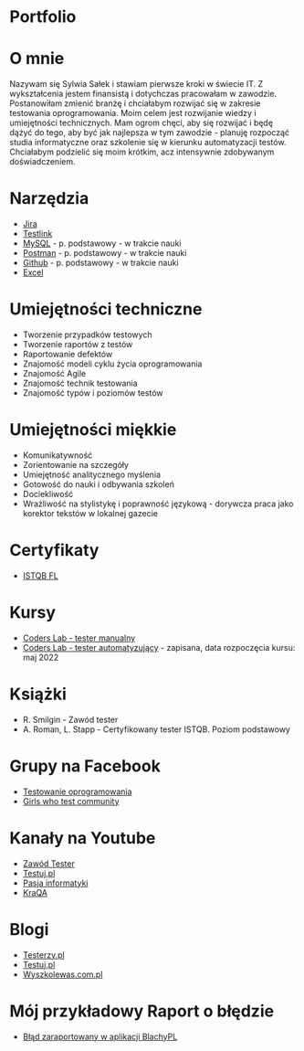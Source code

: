 # Portfolio
# O mnie
Nazywam się Sylwia Sałek i stawiam pierwsze kroki w świecie IT. Z wykształcenia jestem finansistą i dotychczas pracowałam w zawodzie. Postanowiłam zmienić branżę i chciałabym rozwijać się w zakresie testowania oprogramowania. Moim celem jest rozwijanie wiedzy i umiejętności technicznych. Mam ogrom chęci, aby się rozwijać i będę dążyć do tego, aby być jak najlepsza w tym zawodzie - planuję rozpocząć studia informatyczne oraz szkolenie się w kierunku automatyzacji testów. Chciałabym podzielić się moim krótkim, acz intensywnie zdobywanym doświadczeniem.

# Narzędzia
- [Jira](https://www.atlassian.com/pl/software/jira)
- [Testlink](https://www.testlink.org/)
- [MySQL](https://www.mysql.com/products/workbench/) - p. podstawowy - w trakcie nauki
- [Postman](https://www.postman.com/) - p. podstawowy - w trakcie nauki
- [Github](https://github.com/) - p. podstawowy - w trakcie nauki
- [Excel](https://www.office.com/)

# Umiejętności techniczne
- Tworzenie przypadków testowych
- Tworzenie raportów z testów
- Raportowanie defektów
- Znajomość modeli cyklu życia oprogramowania
- Znajomość Agile
- Znajomość technik testowania
- Znajomość typów i poziomów testów

# Umiejętności miękkie
- Komunikatywność
- Zorientowanie na szczegóły
- Umiejętność analitycznego myślenia
- Gotowość do nauki i odbywania szkoleń
- Dociekliwość
- Wrażliwość na stylistykę i poprawność językową - dorywcza praca jako korektor tekstów w lokalnej gazecie

# Certyfikaty
- [ISTQB FL](https://sjsi.org/ist-qb/)

# Kursy
- [Coders Lab - tester manualny](https://coderslab.pl/pl/tester-manualny)
- [Coders Lab - tester automatyzujący](https://coderslab.pl/pl/tester-automatyzujacy) - zapisana, data rozpoczęcia kursu: maj 2022

# Książki
- R. Smilgin - Zawód tester
- A. Roman, L. Stapp - Certyfikowany tester ISTQB. Poziom podstawowy

# Grupy na Facebook
- [Testowanie oprogramowania](https://www.facebook.com/groups/TestowanieOprogramowania/)
- [Girls who test community](https://www.facebook.com/groups/girlswhotest)

# Kanały na Youtube
- [Zawód Tester](https://www.youtube.com/channel/UCUJzan4zBUpWwS1yWZZCwUw)
- [Testuj.pl](https://www.youtube.com/c/testujplcommunity)
- [Pasja informatyki](https://www.youtube.com/c/Pasjainformatykitutoriale)
- [KraQA](https://www.youtube.com/c/KraQApl)

# Blogi
- [Testerzy.pl](https://testerzy.pl/)
- [Testuj.pl](https://testuj.pl/blog/)
- [Wyszkolewas.com.pl](https://www.wyszkolewas.com.pl/blog/)

# Mój przykładowy Raport o błędzie
- [Błąd zaraportowany w aplikacji BlachyPL](https://drive.google.com/file/d/1dkxcbCUHrOXj6bL0Eo-s_TW8NQaFbM7H/view?usp=sharing)
